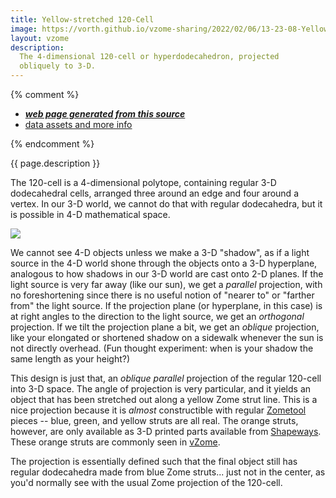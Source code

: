 ```yaml
---
title: Yellow-stretched 120-Cell
image: https://vorth.github.io/vzome-sharing/2022/02/06/13-23-08-Yellow-Stretch-120cell/Yellow-Stretch-120cell.png
layout: vzome
description:
  The 4-dimensional 120-cell or hyperdodecahedron, projected
  obliquely to 3-D.
---
```


{% comment %}
 - [***web page generated from this source***][post]
 - [data assets and more info][github]

[post]: <https://vorth.github.io/vzome-sharing/2022/02/06/Yellow-Stretch-120cell-13-23-08.html>
[github]: <https://github.com/vorth/vzome-sharing/tree/main/2022/02/06/13-23-08-Yellow-Stretch-120cell/>
{% endcomment %}

{{ page.description }}

The 120-cell is a 4-dimensional polytope, containing regular 3-D dodecahedral cells, arranged three around
an edge and four around a vertex.  In our 3-D world, we cannot do that with regular dodecahedra, but it is
possible in 4-D mathematical space.

<vzome-viewer style="width: 100%; height: 65vh;"
       src="https://vorth.github.io/vzome-sharing/2022/02/06/13-23-08-Yellow-Stretch-120cell/Yellow-Stretch-120cell.vZome" >
  <img src="https://vorth.github.io/vzome-sharing/2022/02/06/13-23-08-Yellow-Stretch-120cell/Yellow-Stretch-120cell.png" />
</vzome-viewer>

We cannot see 4-D objects unless we make a 3-D "shadow", as if a light source in the 4-D world shone through the
objects onto a 3-D hyperplane, analogous to how shadows in our 3-D world are cast onto 2-D planes.
If the light source is very far away (like our sun), we get a *parallel* projection, with no foreshortening
since there is no useful notion of "nearer to" or "farther from" the light source.
If the projection plane (or hyperplane, in this case) is at right angles to the direction to the light source,
we get an *orthogonal* projection.  If we tilt the projection plane a bit, we get an *oblique* projection,
like your elongated or shortened shadow on a sidewalk whenever the sun is not directly overhead.
(Fun thought experiment: when is your shadow the same length as your height?)

This design is just that, an *oblique parallel* projection of the regular 120-cell into 3-D space.
The angle of projection is very particular, and it yields an object that has been stretched out
along a yellow Zome strut line.
This is a nice projection because it is *almost* constructible with regular [Zometool][zome] pieces --
blue, green, and yellow struts are all real.  The orange struts, however, are only available as 3-D printed
parts available from [Shapeways][shapeways].  These orange struts are commonly seen in
[vZome](https://vzome.com).

The projection is essentially defined such that the final object still has regular dodecahedra made from
blue Zome struts... just not in the center, as you'd normally see with the usual Zome projection of the 120-cell.

[zome]: https://zometool.com
[shapeways]: https://www.shapeways.com/shops/vzome

